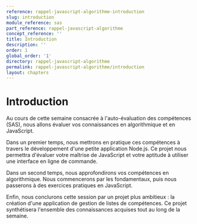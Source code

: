 ```yaml
---
reference: rappel-javascript-algorithme-introduction
slug: introduction
module_reference: sas
part_reference: rappel-javascript-algorithme
concept_reference: ''
title: Introduction
description: ''
order: 1
global_order: '1'
directory: rappel-javascript-algorithme
permalink: rappel-javascript-algorithme/introduction
layout: chapters
---
```


# Introduction

Au cours de cette semaine consacrée à l'auto-évaluation des compétences (SAS), nous allons évaluer vos connaissances en algorithmique et en JavaScript.

Dans un premier temps, nous mettrons en pratique ces compétences à travers le développement d'une petite application Node.js. Ce projet nous permettra d'évaluer votre maîtrise de JavaScript et votre aptitude à utiliser une interface en ligne de commande.

Dans un second temps, nous approfondirons vos compétences en algorithmique. Nous commencerons par les fondamentaux, puis nous passerons à des exercices pratiques en JavaScript.

Enfin, nous conclurons cette session par un projet plus ambitieux : la création d'une application de gestion de listes de compétences. Ce projet synthétisera l'ensemble des connaissances acquises tout au long de la semaine.